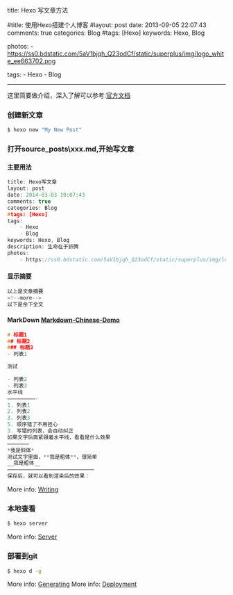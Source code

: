 title: Hexo 写文章方法

#title: 使用Hexo搭建个人博客
#layout: post
date: 2013-09-05 22:07:43
comments: true
categories: Blog
#tags: [Hexo]
keywords: Hexo, Blog
<!--description: 生命在于折腾-->
photos:
    - https://ss0.bdstatic.com/5aV1bjqh_Q23odCf/static/superplus/img/logo_white_ee663702.png

tags:
    - Hexo
    - Blog


---
这里简要做介绍，深入了解可以参考:[官方文档](http://hexo.io/docs/)

### 创建新文章

``` bash
$ hexo new "My New Post"
```

### 打开source\_posts\xxx.md,开始写文章

#### 主要用法
``` cpp
title: Hexo写文章
layout: post
date: 2014-03-03 19:07:43
comments: true
categories: Blog
#tags: [Hexo]
tags:
    - Hexo
    - Blog
keywords: Hexo, Blog
description: 生命在于折腾
photos:
    - https://ss0.bdstatic.com/5aV1bjqh_Q23odCf/static/superplus/img/logo_white_ee663702.png
```

<!-- more -->

#### 显示摘要
``` cpp
以上是文章摘要 
<!--more--> 
以下是余下全文 
```

#### MarkDown  [Markdown-Chinese-Demo](https://github.com/guoyunsky/Markdown-Chinese-Demo)
``` cpp
# 标题1
## 标题2
### 标题3
- 列表1

测试

- 列表2
- 列表3
水平线
—————————-
1. 列表1
2. 列表2
3. 列表3
5. 顺序错了不用担心
3. 写错的列表，会自动纠正
如果文字后面紧跟着水平线，看看是什么效果
———————
*我是斜体*
测试文字里面，**我是粗体**，很简单
__我是粗体__
————————————————————————————
保存后，就可以看到渲染后的效果：
```

More info: [Writing](http://hexo.io/docs/writing.html)

### 本地查看

``` bash
$ hexo server
```
More info: [Server](http://hexo.io/docs/server.html)

### 部署到git

``` bash
$ hexo d -g
```
More info: [Generating](http://hexo.io/docs/generating.html)
More info: [Deployment](http://hexo.io/docs/deployment.html)